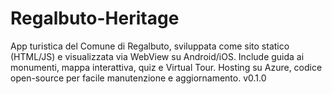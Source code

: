 # Regalbuto-Heritage
App turistica del Comune di Regalbuto, sviluppata come sito statico (HTML/JS) e visualizzata via WebView su Android/iOS. Include guida ai monumenti, mappa interattiva, quiz e Virtual Tour. Hosting su Azure, codice open-source per facile manutenzione e aggiornamento.
v0.1.0
